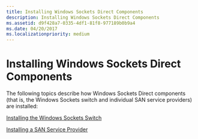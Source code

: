 ```yaml
---
title: Installing Windows Sockets Direct Components
description: Installing Windows Sockets Direct Components
ms.assetid: d9f428a7-0335-4df1-81f8-977189b0b9a4
ms.date: 04/20/2017
ms.localizationpriority: medium
---
```


# Installing Windows Sockets Direct Components





The following topics describe how Windows Sockets Direct components (that is, the Windows Sockets switch and individual SAN service providers) are installed:

[Installing the Windows Sockets Switch](installing-the-windows-sockets-switch.md)

[Installing a SAN Service Provider](installing-a-san-service-provider.md)

 

 





